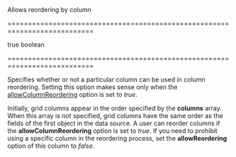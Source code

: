 <!--**
/*-------------------------------------------
    Auto-generated file. Do not modify.
-------------------------------------------

**-->
<!--d-->Allows reordering by column<!--/d-->
===========================================================================
<!--default-->true<!--/default-->
<!--type-->boolean<!--/type-->
===========================================================================

<!--shortDescription-->
Specifies whether or not a particular column can be used in column reordering. Setting this option makes sense only when the [allowColumnReordering](/Documentation/ApiReference/UI_Widgets/dxDataGrid/Configuration/#allowColumnReordering) option is set to *true*.
<!--/shortDescription-->

<!--fullDescription-->
Initially, grid columns appear in the order specified by the **columns** array. When this array is not specified, grid columns have the same order as the fields of the first object in the data source. A user can reorder columns if the **allowColumnReordering** option is set to *true*. If you need to prohibit using a specific column in the reordering process, set the **allowReordering** option of this column to *false*.
<!--/fullDescription-->